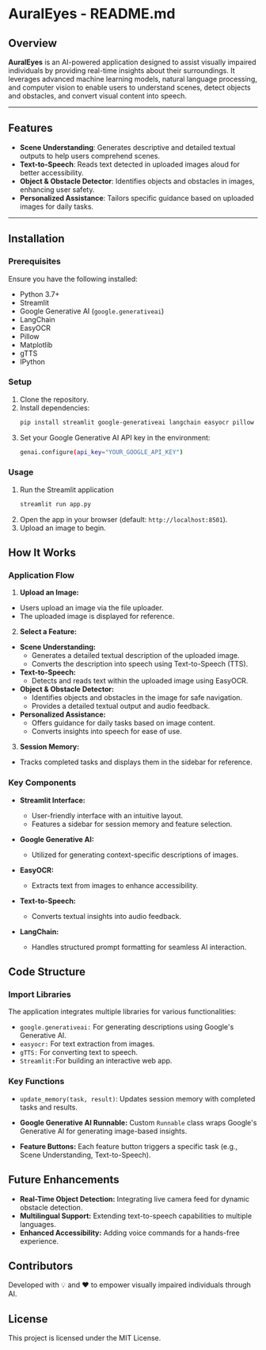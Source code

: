 # AuralEyes - README.md

## Overview

**AuralEyes** is an AI-powered application designed to assist visually impaired individuals by providing real-time insights about their surroundings. It leverages advanced machine learning models, natural language processing, and computer vision to enable users to understand scenes, detect objects and obstacles, and convert visual content into speech.

---

## Features

- **Scene Understanding**: Generates descriptive and detailed textual outputs to help users comprehend scenes.
- **Text-to-Speech**: Reads text detected in uploaded images aloud for better accessibility.
- **Object & Obstacle Detector**: Identifies objects and obstacles in images, enhancing user safety.
- **Personalized Assistance**: Tailors specific guidance based on uploaded images for daily tasks.

---

## Installation

### Prerequisites

Ensure you have the following installed:
- Python 3.7+
- Streamlit
- Google Generative AI (`google.generativeai`)
- LangChain
- EasyOCR
- Pillow
- Matplotlib
- gTTS
- IPython

### Setup

1. Clone the repository.
2. Install dependencies:
   ```bash
   pip install streamlit google-generativeai langchain easyocr pillow matplotlib gtts ipython
3. Set your Google Generative AI API key in the environment:
   ```bash
   genai.configure(api_key="YOUR_GOOGLE_API_KEY")


### Usage

1. Run the Streamlit application
   ```bash
   streamlit run app.py
2. Open the app in your browser (default: `http://localhost:8501`).
3. Upload an image to begin.

## How It Works
### Application Flow
1. **Upload an Image:**
-   Users upload an image via the file uploader.
-   The uploaded image is displayed for reference.

2.  **Select a Feature:**

-  **Scene Understanding:**
    -   Generates a detailed textual description of the uploaded image.
    -   Converts the description into speech using Text-to-Speech (TTS).
-  **Text-to-Speech:**
    -   Detects and reads text within the uploaded image using EasyOCR.
- **Object & Obstacle Detector:**
    -   Identifies objects and obstacles in the image for safe navigation.
    -   Provides a detailed textual output and audio feedback.
-  **Personalized Assistance:**
    -   Offers guidance for daily tasks based on image content.
    -   Converts insights into speech for ease of use.
3.  **Session Memory:**
-   Tracks completed tasks and displays them in the sidebar for reference.
### Key Components
- **Streamlit Interface:**

    -   User-friendly interface with an intuitive layout.
    -   Features a sidebar for session memory and feature selection.
- **Google Generative AI:**

    -   Utilized for generating context-specific descriptions of images.
-  **EasyOCR:**

    -   Extracts text from images to enhance accessibility.
-   **Text-to-Speech:**

    -   Converts textual insights into audio feedback.
-   **LangChain:**

    -   Handles structured prompt formatting for seamless AI interaction.

## Code Structure
### Import Libraries
The application integrates multiple libraries for various functionalities:

-   `google.generativeai:` For generating descriptions using Google's Generative AI.
-   `easyocr:` For text extraction from images.
-   `gTTS:` For converting text to speech.
-   `Streamlit:`For building an interactive web app.
### Key Functions
-   `update_memory(task, result)`: Updates session memory with completed tasks and results.

-   **Google Generative AI Runnable:** Custom `Runnable` class wraps Google's Generative AI for generating image-based insights.

-   **Feature Buttons:** Each feature button triggers a specific task (e.g., Scene Understanding, Text-to-Speech).

## Future Enhancements
-   **Real-Time Object Detection:** Integrating live camera feed for dynamic obstacle detection.
-   **Multilingual Support:** Extending text-to-speech capabilities to multiple languages.
-   **Enhanced Accessibility:** Adding voice commands for a hands-free experience.

## Contributors
Developed with 💡 and ❤️ to empower visually impaired individuals through AI.


## License
This project is licensed under the MIT License.
